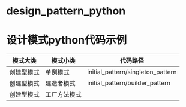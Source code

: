 # design_pattern_python

# 设计模式python代码示例

| 模式大类   | 模式小类     | 代码路径                          |
| ---------- | ------------ | --------------------------------- |
| 创建型模式 | 单例模式     | initial_pattern/singleton_pattern |
| 创建型模式 | 建造者模式   | initial_pattern/builder_pattern   |
| 创建型模式 | 工厂方法模式 |                                   |

